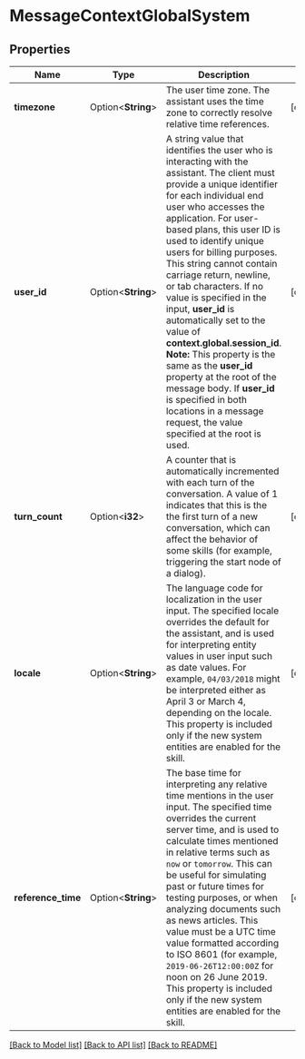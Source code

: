 # MessageContextGlobalSystem

## Properties

Name | Type | Description | Notes
------------ | ------------- | ------------- | -------------
**timezone** | Option<**String**> | The user time zone. The assistant uses the time zone to correctly resolve relative time references. | [optional]
**user_id** | Option<**String**> | A string value that identifies the user who is interacting with the assistant. The client must provide a unique identifier for each individual end user who accesses the application. For user-based plans, this user ID is used to identify unique users for billing purposes. This string cannot contain carriage return, newline, or tab characters. If no value is specified in the input, **user_id** is automatically set to the value of **context.global.session_id**.  **Note:** This property is the same as the **user_id** property at the root of the message body. If **user_id** is specified in both locations in a message request, the value specified at the root is used. | [optional]
**turn_count** | Option<**i32**> | A counter that is automatically incremented with each turn of the conversation. A value of 1 indicates that this is the the first turn of a new conversation, which can affect the behavior of some skills (for example, triggering the start node of a dialog). | [optional]
**locale** | Option<**String**> | The language code for localization in the user input. The specified locale overrides the default for the assistant, and is used for interpreting entity values in user input such as date values. For example, `04/03/2018` might be interpreted either as April 3 or March 4, depending on the locale.   This property is included only if the new system entities are enabled for the skill. | [optional]
**reference_time** | Option<**String**> | The base time for interpreting any relative time mentions in the user input. The specified time overrides the current server time, and is used to calculate times mentioned in relative terms such as `now` or `tomorrow`. This can be useful for simulating past or future times for testing purposes, or when analyzing documents such as news articles.  This value must be a UTC time value formatted according to ISO 8601 (for example, `2019-06-26T12:00:00Z` for noon on 26 June 2019.  This property is included only if the new system entities are enabled for the skill. | [optional]

[[Back to Model list]](../README.md#documentation-for-models) [[Back to API list]](../README.md#documentation-for-api-endpoints) [[Back to README]](../README.md)


